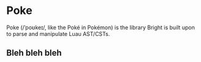 # Poke

<!-- b:construction -->

Poke (/ˈpoʊkeɪ/, like the Poké in Pokémon) is the library Bright is built upon to parse and manipulate Luau AST/CSTs.

## Bleh bleh bleh
